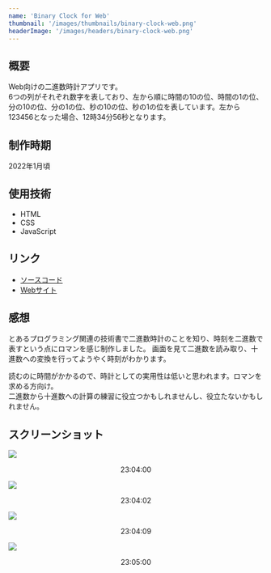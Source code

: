 ```yaml
---
name: 'Binary Clock for Web'
thumbnail: '/images/thumbnails/binary-clock-web.png'
headerImage: '/images/headers/binary-clock-web.png'
---
```


## 概要
Web向けの二進数時計アプリです。  
6つの列がそれぞれ数字を表しており、左から順に時間の10の位、時間の1の位、分の10の位、分の1の位、秒の10の位、秒の1の位を表しています。左から123456となった場合、12時34分56秒となります。

## 制作時期
2022年1月頃

## 使用技術
- HTML
- CSS
- JavaScript

## リンク
- [ソースコード](https://github.com/Yu357/BinaryClock-Web)
- [Webサイト](https://binaryclock-82af2.web.app)

## 感想
とあるプログラミング関連の技術書で二進数時計のことを知り、時刻を二進数で表すという点にロマンを感じ制作しました。  画面を見て二進数を読み取り、十進数への変換を行ってようやく時刻がわかります。

読むのに時間がかかるので、時計としての実用性は低いと思われます。ロマンを求める方向け。    
二進数から十進数への計算の練習に役立つかもしれませんし、役立たないかもしれません。

## スクリーンショット
![](https://user-images.githubusercontent.com/65577595/210372918-0a8ba1b9-2770-4932-8695-5dd03069f380.png)
<p style="text-align: center;">23:04:00</p>

![](https://user-images.githubusercontent.com/65577595/210372924-b31ad1bb-3783-4137-ad2c-b1c70f13f89f.png)
<p style="text-align: center;">23:04:02</p>

![](https://user-images.githubusercontent.com/65577595/210372930-0fe100ea-2906-4719-a1a4-c56b9339ec6e.png)
<p style="text-align: center;">23:04:09</p>

![](https://user-images.githubusercontent.com/65577595/210372944-fae99adc-e27a-42d5-9e7a-be96de8bcd46.png)
<p style="text-align: center;">23:05:00</p>
